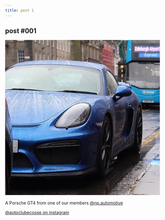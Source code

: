 ```yaml
---
title: post 1
---
```


## post #001

![post #001](https://github.com/autoclubecosse/autoclubecosse.github.io/blob/master/_assets/post-1.jpg)

A Porsche GT4 from one of our members [@np.automotive](https://www.instagram.com/np.automotive/?hl=en) 

[@autoclubecosse on instagram](https://www.instagram.com/autoclubecosse/?hl=en)
